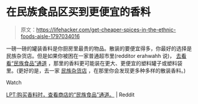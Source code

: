 # 在民族食品区买到更便宜的香料

> 原文：<https://lifehacker.com/get-cheaper-spices-in-the-ethnic-foods-aisle-1797034016>

一磅一磅的罐装香料是你厨房里最贵的物品。散装的要便宜得多，你最好的选择是民族杂货店。但是如果你被困在一家普通超市里(redditor erahwahh 说)， [去看看“民族食品”通道](https://www.reddit.com/r/LifeProTips/comments/6o02yp/lpt_when_buying_spices_check_the_stores_ethnic/) ，那里的香料更可能装在更大、更便宜的塑料罐子或塑料袋里。(更好的是，去一家 [民族杂货店](https://lifehacker.com/fill-your-own-spice-jars-for-convenience-and-savings-5537012) ，在那里你会发现更多种多样的散装香料。)

Watch

[LPT:购买香料时，查看商店的“民族食品”通道。](https://www.reddit.com/r/LifeProTips/comments/6o02yp/lpt_when_buying_spices_check_the_stores_ethnic/) | Reddit